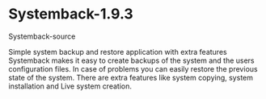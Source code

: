 # Systemback-1.9.3
Systemback-source

Simple system backup and restore application with extra features
Systemback makes it easy to create backups of the system and the users
configuration files. In case of problems you can easily restore the previous
state of the system. There are extra features like system copying, system
installation and Live system creation.
